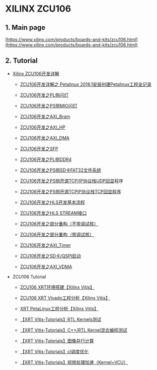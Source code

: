 XILINX ZCU106
===



## 1. Main page

[https://www.xilinx.com/products/boards-and-kits/zcu106.html](https://www.xilinx.com/products/boards-and-kits/zcu106.html)

## 2. Tutorial

- [Xilinx ZCU106开发详解](https://blog.csdn.net/lixiaolin126/article/details/83998558)

    - [ZCU106开发详解之 Petalinux 2018.1安装创建Petalinux工程全记录](https://blog.csdn.net/lixiaolin126/article/details/84000082)

    - [ZCU106开发之PL侧闪灯](https://blog.csdn.net/lixiaolin126/article/details/83956855)

    - [ZCU106开发之PS侧MIO闪灯](https://blog.csdn.net/lixiaolin126/article/details/83957270)

    - [ZCU106开发之AXI_Bram](https://blog.csdn.net/lixiaolin126/article/details/83957876)

    - [ZCU106开发之AXI_HP](https://blog.csdn.net/lixiaolin126/article/details/83958127)

    - [ZCU106开发之AXI_DMA](https://blog.csdn.net/lixiaolin126/article/details/83958179)

    - [ZCU106开发之SFP](https://blog.csdn.net/lixiaolin126/article/details/83958289)

    - [ZCU106开发之PL侧DDR4](https://blog.csdn.net/lixiaolin126/article/details/83958665)

    - [ZCU106开发之PS侧SD卡FAT32文件系统](https://blog.csdn.net/lixiaolin126/article/details/83959214)

    - [ZCU106开发之PS侧开源TCP/IP协议栈UDP回显](https://blog.csdn.net/lixiaolin126/article/details/83959349)程序
  
    - [ZCU106开发之PS侧开源TCPIP协议栈TCP回显程序](https://blog.csdn.net/lixiaolin126/article/details/83959533)

    - [ZCU106开发之HLS开发基本流程](https://blog.csdn.net/lixiaolin126/article/details/83959666)

    - [ZCU106开发之HLS STREAM接口](https://blog.csdn.net/lixiaolin126/article/details/83959708)

    - [ZCU106开发之部分重构（不带调试核）](https://blog.csdn.net/lixiaolin126/article/details/84502737)

    - [ZCU106开发之部分重构（带调试核）](https://blog.csdn.net/lixiaolin126/article/details/84502775)

    - [ZCU106开发之AXI_Timer](https://blog.csdn.net/lixiaolin126/article/details/84778291)

    - [ZCU106开发之SD卡/QSPI启动](https://blog.csdn.net/lixiaolin126/article/details/84778326)

    - [ZCU106开发之AXI_VDMA ](https://blog.csdn.net/lixiaolin126/article/details/84925081)
    
- ZCU106 Tutorial

    - [ZCU106 XRT环境搭建【Xilinx Vitis】](https://blog.csdn.net/vacajk/article/details/103434559)
    
    - [ZCU106 XRT Vivado工程分析【Xilinx Vitis】](https://blog.csdn.net/vacajk/article/details/103542739)

    - [XRT PetaLinux工程分析【Xilinx Vitis】](https://blog.csdn.net/vacajk/article/details/103543175)
    
    - [【XRT Vitis-Tutorials】RTL Kernels测试](https://blog.csdn.net/vacajk/article/details/103543748)
    
    - [【XRT Vitis-Tutorials】C++/RTL Kernel混合编程测试](https://blog.csdn.net/vacajk/article/details/103549318)
    
    - [【XRT Vitis-Tutorials】图像并行计算](https://blog.csdn.net/vacajk/article/details/105321711)
    
    - [【XRT Vitis-Tutorials】cl调度优化](https://blog.csdn.net/vacajk/article/details/105330036)
    
    - [【XRT Vitis-Tutorials】视频处理加速（Kernel+VCU）](https://blog.csdn.net/vacajk/article/details/105354299)
